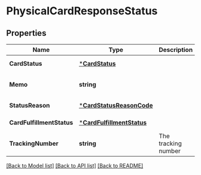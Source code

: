 # PhysicalCardResponseStatus

## Properties
Name | Type | Description | Notes
------------ | ------------- | ------------- | -------------
**CardStatus** | [***CardStatus**](card_status.md) |  | [default to null]
**Memo** | **string** |  | [optional] [default to null]
**StatusReason** | [***CardStatusReasonCode**](card_status_reason_code.md) |  | [default to null]
**CardFulfillmentStatus** | [***CardFulfillmentStatus**](card_fulfillment_status.md) |  | [default to null]
**TrackingNumber** | **string** | The tracking number | [optional] [default to null]

[[Back to Model list]](../README.md#documentation-for-models) [[Back to API list]](../README.md#documentation-for-api-endpoints) [[Back to README]](../README.md)


